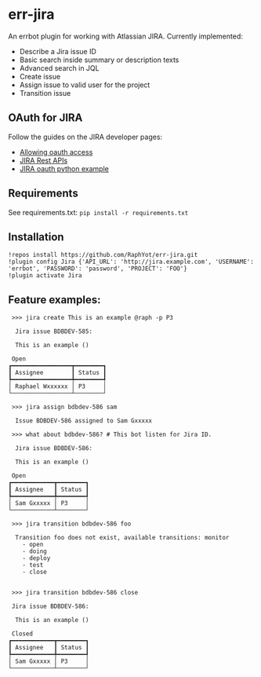 err-jira
=========

An errbot plugin for working with Atlassian JIRA.
Currently implemented:
- Describe a Jira issue ID
- Basic search inside summary or description texts
- Advanced search in JQL
- Create issue
- Assign issue to valid user for the project
- Transition issue

OAuth for JIRA
----

Follow the guides on the JIRA developer pages:

- [Allowing oauth access](https://confluence.atlassian.com/jira/allowing-oauth-access-200213098.html "")
- [JIRA Rest APIs](https://developer.atlassian.com/jiradev/jira-apis/jira-rest-apis/jira-rest-api-tutorials/jira-rest-api-example-oauth-authentication "")
- [JIRA oauth python example](https://bitbucket.org/atlassian_tutorial/atlassian-oauth-examples/src/d625161454d1ca97b4515c6147b093fac9a68f7e/python/?at=default "")


Requirements
----

See requirements.txt:
`pip install -r requirements.txt`

Installation
----

```
!repos install https://github.com/RaphYot/err-jira.git
!plugin config Jira {'API_URL': 'http://jira.example.com', 'USERNAME': 'errbot', 'PASSWORD': 'password', 'PROJECT': 'FOO'}
!plugin activate Jira
```

Feature examples:
----

```
 >>> jira create This is an example @raph -p P3

  Jira issue BDBDEV-585:

  This is an example ()

 Open
┏━━━━━━━━━━━━━━━━━┳━━━━━━━━┓
┃ Assignee        ┃ Status ┃
┡━━━━━━━━━━━━━━━━━╇━━━━━━━━┩
│ Raphael Wxxxxxx │ P3     │
└─────────────────┴────────┘

 >>> jira assign bdbdev-586 sam

  Issue BDBDEV-586 assigned to Sam Gxxxxx

 >>> what about bdbdev-586? # This bot listen for Jira ID.

  Jira issue BDBDEV-586:

  This is an example ()

 Open
┏━━━━━━━━━━━━┳━━━━━━━━┓
┃ Assignee   ┃ Status ┃
┡━━━━━━━━━━━━╇━━━━━━━━┩
│ Sam Gxxxxx │ P3     │
└────────────┴────────┘

 >>> jira transition bdbdev-586 foo

  Transition foo does not exist, available transitions: monitor
    - open
    - doing
    - deploy
    - test
    - close


 >>> jira transition bdbdev-586 close

 Jira issue BDBDEV-586:

  This is an example ()

 Closed
┏━━━━━━━━━━━━┳━━━━━━━━┓
┃ Assignee   ┃ Status ┃
┡━━━━━━━━━━━━╇━━━━━━━━┩
│ Sam Gxxxxx │ P3     │
└────────────┴────────┘

```
